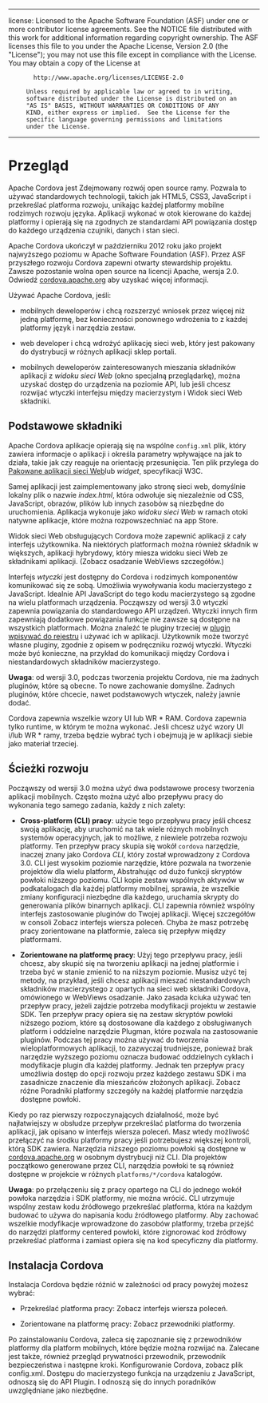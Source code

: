 * * *

license: Licensed to the Apache Software Foundation (ASF) under one or more contributor license agreements. See the NOTICE file distributed with this work for additional information regarding copyright ownership. The ASF licenses this file to you under the Apache License, Version 2.0 (the "License"); you may not use this file except in compliance with the License. You may obtain a copy of the License at

           http://www.apache.org/licenses/LICENSE-2.0
    
         Unless required by applicable law or agreed to in writing,
         software distributed under the License is distributed on an
         "AS IS" BASIS, WITHOUT WARRANTIES OR CONDITIONS OF ANY
         KIND, either express or implied.  See the License for the
         specific language governing permissions and limitations
         under the License.
    

* * *

# Przegląd

Apache Cordova jest Zdejmowany rozwój open source ramy. Pozwala to używać standardowych technologii, takich jak HTML5, CSS3, JavaScript i przekreślać platforma rozwoju, unikając każdej platformy mobilne rodzimych rozwoju języka. Aplikacji wykonać w otok kierowane do każdej platformy i opierają się na zgodnych ze standardami API powiązania dostęp do każdego urządzenia czujniki, danych i stan sieci.

Apache Cordova ukończył w październiku 2012 roku jako projekt najwyższego poziomu w Apache Software Foundation (ASF). Przez ASF przyszłego rozwoju Cordova zapewni otwarty stewardship projektu. Zawsze pozostanie wolna open source na licencji Apache, wersja 2.0. Odwiedź [cordova.apache.org][1] aby uzyskać więcej informacji.

 [1]: http://cordova.apache.org

Używać Apache Cordova, jeśli:

*   mobilnych deweloperów i chcą rozszerzyć wniosek przez więcej niż jedną platformę, bez konieczności ponownego wdrożenia to z każdej platformy język i narzędzia zestaw.

*   web developer i chcą wdrożyć aplikację sieci web, który jest pakowany do dystrybucji w różnych aplikacji sklep portali.

*   mobilnych deweloperów zainteresowanych mieszania składników aplikacji z *widoku sieci Web* (okno specjalną przeglądarkę), można uzyskać dostęp do urządzenia na poziomie API, lub jeśli chcesz rozwijać wtyczki interfejsu między macierzystym i Widok sieci Web składniki.

## Podstawowe składniki

Apache Cordova aplikacje opierają się na wspólne `config.xml` plik, który zawiera informacje o aplikacji i określa parametry wpływające na jak to działa, takie jak czy reaguje na orientację przesunięcia. Ten plik przylega do [Pakowane aplikacji sieci Web][2]lub *widget*, specyfikacji W3C.

 [2]: http://www.w3.org/TR/widgets/

Samej aplikacji jest zaimplementowany jako stronę sieci web, domyślnie lokalny plik o nazwie *index.html*, która odwołuje się niezależnie od CSS, JavaScript, obrazów, plików lub innych zasobów są niezbędne do uruchomienia. Aplikacja wykonuje jako *widoku sieci Web* w ramach otoki natywne aplikacje, które można rozpowszechniać na app Store.

Widok sieci Web obsługujących Cordova może zapewnić aplikacji z cały interfejs użytkownika. Na niektórych platformach można również składnik w większych, aplikacji hybrydowy, który miesza widoku sieci Web ze składnikami aplikacji. (Zobacz osadzanie WebViews szczegółów.)

Interfejs *wtyczki* jest dostępny do Cordova i rodzimych komponentów komunikować się ze sobą. Umożliwia wywoływania kodu macierzystego z JavaScript. Idealnie API JavaScript do tego kodu macierzystego są zgodne na wielu platformach urządzenia. Począwszy od wersji 3.0 wtyczki zapewnia powiązania do standardowego API urządzeń. Wtyczki innych firm zapewniają dodatkowe powiązania funkcje nie zawsze są dostępne na wszystkich platformach. Można znaleźć te pluginy trzeciej w [plugin wpisywać do rejestru][3] i używać ich w aplikacji. Użytkownik może tworzyć własne pluginy, zgodnie z opisem w podręczniku rozwój wtyczki. Wtyczki może być konieczne, na przykład do komunikacji między Cordova i niestandardowych składników macierzystego.

 [3]: http://plugins.cordova.io

**Uwaga**: od wersji 3.0, podczas tworzenia projektu Cordova, nie ma żadnych pluginów, które są obecne. To nowe zachowanie domyślne. Żadnych pluginów, które chcecie, nawet podstawowych wtyczek, należy jawnie dodać.

Cordova zapewnia wszelkie wzory UI lub WR * RAM. Cordova zapewnia tylko runtime, w którym te można wykonać. Jeśli chcesz użyć wzory UI i/lub WR * ramy, trzeba będzie wybrać tych i obejmują je w aplikacji siebie jako materiał trzeciej.

## Ścieżki rozwoju

Począwszy od wersji 3.0 można użyć dwa podstawowe procesy tworzenia aplikacji mobilnych. Często można użyć albo przepływu pracy do wykonania tego samego zadania, każdy z nich zalety:

*   **Cross-platform (CLI) pracy**: użycie tego przepływu pracy jeśli chcesz swoją aplikację, aby uruchomić na tak wiele różnych mobilnych systemów operacyjnych, jak to możliwe, z niewiele potrzeba rozwoju platformy. Ten przepływ pracy skupia się wokół `cordova` narzędzie, inaczej znany jako Cordova *CLI*, który został wprowadzony z Cordova 3.0. CLI jest wysokim poziomie narzędzie, które pozwala na tworzenie projektów dla wielu platform, Abstrahując od dużo funkcji skryptów powłoki niższego poziomu. CLI kopie zestaw wspólnych aktywów w podkatalogach dla każdej platformy mobilnej, sprawia, że wszelkie zmiany konfiguracji niezbędne dla każdego, uruchamia skrypty do generowania plików binarnych aplikacji. CLI zapewnia również wspólny interfejs zastosowanie pluginów do Twojej aplikacji. Więcej szczegółów w consoli Zobacz interfejs wiersza poleceń. Chyba że masz potrzebę pracy zorientowane na platformie, zaleca się przepływ między platformami.

*   **Zorientowane na platformę pracy**: Użyj tego przepływu pracy, jeśli chcesz, aby skupić się na tworzeniu aplikacji na jednej platformie i trzeba być w stanie zmienić to na niższym poziomie. Musisz użyć tej metody, na przykład, jeśli chcesz aplikacji mieszać niestandardowych składników macierzystego z opartych na sieci web składniki Cordova, omówionego w WebViews osadzanie. Jako zasada kciuka używać ten przepływ pracy, jeżeli zajdzie potrzeba modyfikacji projektu w zestawie SDK. Ten przepływ pracy opiera się na zestaw skryptów powłoki niższego poziom, które są dostosowane dla każdego z obsługiwanych platform i oddzielne narzędzie Plugman, które pozwala na zastosowanie pluginów. Podczas tej pracy można używać do tworzenia wieloplatformowych aplikacji, to zazwyczaj trudniejsze, ponieważ brak narzędzie wyższego poziomu oznacza budować oddzielnych cyklach i modyfikacje plugin dla każdej platformy. Jednak ten przepływ pracy umożliwia dostęp do opcji rozwoju przez każdego zestawu SDK i ma zasadnicze znaczenie dla mieszańców złożonych aplikacji. Zobacz różne Poradniki platformy szczegóły na każdej platformie narzędzia dostępne powłoki.

Kiedy po raz pierwszy rozpoczynających działalność, może być najłatwiejszy w obsłudze przepływ przekreślać platforma do tworzenia aplikacji, jak opisano w interfejs wiersza poleceń. Masz wtedy możliwość przełączyć na środku platformy pracy jeśli potrzebujesz większej kontroli, którą SDK zawiera. Narzędzia niższego poziomu powłoki są dostępne w [cordova.apache.org][1] w osobnym dystrybucji niż CLI. Dla projektów początkowo generowane przez CLI, narzędzia powłoki te są również dostępne w projekcie w różnych `platforms/*/cordova` katalogów.

**Uwaga**: po przełączeniu się z pracy opartego na CLI do jednego wokół powłoka narzędzia i SDK platformy, nie można wrócić. CLI utrzymuje wspólny zestaw kodu źródłowego przekreślać platforma, która na każdym budować to używa do napisania kodu źródłowego platformy. Aby zachować wszelkie modyfikacje wprowadzone do zasobów platformy, trzeba przejść do narzędzi platformy centered powłoki, które zignorować kod źródłowy przekreślać platforma i zamiast opiera się na kod specyficzny dla platformy.

## Instalacja Cordova

Instalacja Cordova będzie różnić w zależności od pracy powyżej możesz wybrać:

*   Przekreślać platforma pracy: Zobacz interfejs wiersza poleceń.

*   Zorientowane na platformę pracy: Zobacz przewodniki platformy.

Po zainstalowaniu Cordova, zaleca się zapoznanie się z przewodników platformy dla platform mobilnych, które będzie można rozwijać na. Zalecane jest także, również przegląd prywatności przewodnik, przewodnik bezpieczeństwa i następne kroki. Konfigurowanie Cordova, zobacz plik config.xml. Dostępu do macierzystego funkcja na urządzeniu z JavaScript, odnoszą się do API Plugin. I odnoszą się do innych poradników uwzględniane jako niezbędne.